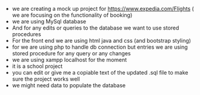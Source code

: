 - we are creating a mock up project for https://www.expedia.com/Flights ( we are  focusing on the functionality of booking)
- we are using MySql database
- And for any edits or queries to the database we want to use stored procedures 
- For the front end we are using html java and css (and bootstrap styling)
- for we are using php to handle db connection but entries we are using stored procedure for any query or any changes
- we are using xampp localhost for the moment
- it is a school project
- you can edit or give me a copiable text of the updated .sql file to make sure the project works well
- we might need data to populate the database

